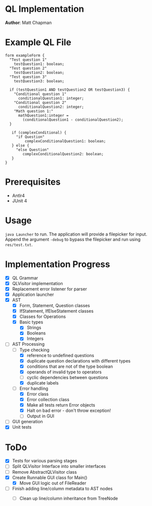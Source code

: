# QL Implementation
**Author**: Matt Chapman

# Example QL File

```
form exampleForm {
  "Test question 1"
    testQuestion1: boolean;
  "Test question 2"
    testQuestion2: boolean;
  "Test question 3"
    testQuestion3: boolean;

  if (testQuestion1 AND testQuestion2 OR testQuestion3) {
    "Conditional question 1"
      conditionalQuestion1: integer;
    "Conditional question 2"
      conditionalQuestion2: integer;
    "Math question 1:"
      mathQuestion1:integer =
        (conditionalQuestion1 - conditionalQuestion2);
  }

   if (complexConditional) {
     "if Question"
         complexConditionalQuestion1: boolean;
   } else {
     "else Question"
        complexConditionalQuestion2: boolean;
   }
}
```

# Prerequisites

* Antlr4
* JUnit 4

# Usage

`java Launcher` to run. The application will provide a filepicker for input. Append the argument `-debug` to bypass the filepicker and run using `res/test.txt`.

# Implementation Progress
- [x] QL Grammar
- [x] QLVisitor implementation
- [x] Replacement error listener for parser
- [x] Application launcher
- [x] AST
  - [x] Form, Statement, Question classes
  - [x] IfStatement, IfElseStatement classes
  - [x] Classes for Operations
  - [x] Basic types
    - [x] Strings
    - [x] Booleans
    - [x] Integers
- [ ] AST Processing
  - [ ] Type checking
    - [x] reference to undefined questions
    - [x] duplicate question declarations with different types
    - [x] conditions that are not of the type boolean
    - [x] operands of invalid type to operators
    - [ ] cyclic dependencies between questions
    - [x] duplicate labels
  - [ ] Error handling
    - [x] Error class
    - [x] Error collection class
    - [x] Make all tests return Error objects
    - [x] Halt on bad error - don't throw exception!
    - [ ] Output in GUI
- [ ] GUI generation
- [x] Unit tests

# ToDo

- [x] Tests for various parsing stages
- [ ] Split QLVisitor Interface into smaller interfaces
- [ ] Remove AbstractQLVisitor class
- [x] Create Runnable GUI class for Main()
    - [x] Move GUI logic out of FileReader
- [ ] Finish adding line/column metadata to AST nodes
    - [ ] Clean up line/column inheritance from TreeNode
    
